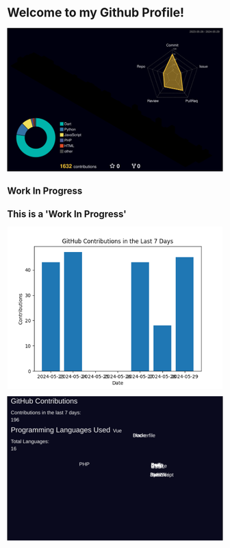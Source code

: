 # Welcome to my Github Profile!

![Pretty Contributions](./profile-3d-contrib/profile-night-rainbow.svg)

## Work In Progress
<!-- START CONTRIBUTIONS -->
## This is a 'Work In Progress'

![Contributions](contributions.png)

![Contributions](contributions.svg)
